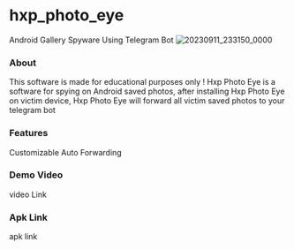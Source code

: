 # hxp_photo_eye
Android Gallery Spyware Using Telegram Bot
![20230911_233150_0000](https://github.com/hackerxphantom/hxp_photo_eye/assets/70594016/c0b62da0-8483-4c27-aa62-f525f4a82c61)

### About
This software is made for educational purposes only !
Hxp Photo Eye is a software for spying on Android saved photos, after installing Hxp Photo Eye on victim device, Hxp Photo Eye will forward all victim saved photos to your telegram bot

### Features
Customizable
Auto Forwarding

### Demo Video 
video Link

### Apk Link
apk link
